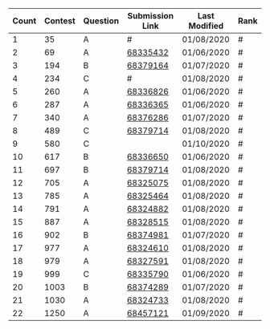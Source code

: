 |Count|Contest|Question|Submission Link|Last Modified|Rank|
|-|-|-|-|-|-|
|1|35|A|#|01/08/2020|#|
|2|69|A|[68335432](https://codeforces.com/contest/1221/submission/68335432)|01/06/2020|#|
|3|194|B|[68379164](https://codeforces.com/contest/194/submission/68379164)|01/07/2020|#|
|4|234|C|#|01/08/2020|#|
|5|260|A|[68336826](https://codeforces.com/contest/260/submission/68336826)|01/06/2020|#|
|6|287|A|[68336365](https://codeforces.com/contest/287/submission/68336365)|01/06/2020|#|
|7|340|A|[68376286](https://codeforces.com/contest/340/submission/68376286)|01/07/2020|#|
|8|489|C|[68379714](https://codeforces.com/contest/489/submission/68379714)|01/08/2020|#|
|9|580|C||01/10/2020|#|
|10|617|B|[68336650](https://codeforces.com/contest/617/submission/68336650)|01/06/2020|#|
|11|697|B|[68379714](https://codeforces.com/contest/489/submission/68379714)|01/08/2020|#|
|12|705|A|[68325075](http://codeforces.com/contest/705/submission/68325075)|01/08/2020|#|
|13|785|A|[68325464](http://codeforces.com/contest/785/submission/68325464)|01/08/2020|#|
|14|791|A|[68324882](http://codeforces.com/contest/791/submission/68324882)|01/08/2020|#|
|15|887|A|[68328515](http://codeforces.com/contest/887/submission/68328515)|01/08/2020|#|
|16|902|B|[68374981](https://codeforces.com/contest/902/submission/68374981)|01/07/2020|#|
|17|977|A|[68324610](http://codeforces.com/contest/977/submission/68324610)|01/08/2020|#|
|18|979|A|[68327591](http://codeforces.com/contest/979/submission/68327591)|01/08/2020|#|
|19|999|C|[68335790](https://codeforces.com/contest/999/submission/68335790)|01/06/2020|#|
|20|1003|B|[68374289](https://codeforces.com/contest/1003/submission/68374289)|01/07/2020|#|
|21|1030|A|[68324733](https://codeforces.com/contest/1030/submission/68324733)|01/08/2020|#|
|22|1250|A|[68457121](https://codeforces.com/contest/1250/submission/68457121)|01/09/2020|#|
